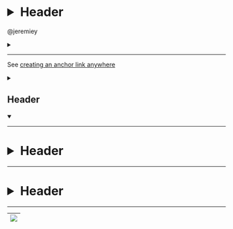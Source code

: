 # <details><summary>Header</summary><img src=https://raw.githubusercontent.com/ploorp/misc-snippets/efa2c7995711eb2b2e19a50c2441d972e1fe7eb3/txt-tst.svg></details>


@jeremiey 

<details><summary>

</summary><a name="anchor-test"></details>


----------------------------------------------------------

See [creating an anchor link anywhere](#anchor-test)

<details><summary>

Header
-
  
</summary>Contents</details>

<details open=""><summary></summary></details>

----------------------------------------------------------


# <details><summary>Header</summary>Contents</details>

----------------------------------------------------------

<h1><details><summary>Header</summary>

<svg xmlns="http://www.w3.org/2000/svg" xmlns:h="http://www.w3.org/1999/xhtml"><text x="1" y="20" color="black" font-family="Verdana" font-weight="bold" font-size="20">Contents</text></svg>

</details></h1>

----------------------------------------------------------

|![](https://user-images.githubusercontent.com/36242395/185816283-bc71cdf1-42e2-4abd-bc33-4296a78221b9.png)|
|---|
